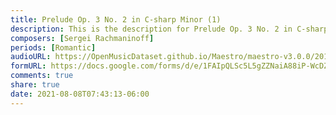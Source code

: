 ```yaml
---
title: Prelude Op. 3 No. 2 in C-sharp Minor (1)
description: This is the description for Prelude Op. 3 No. 2 in C-sharp Minor by Sergei Rachmaninoff
composers: [Sergei Rachmaninoff]
periods: [Romantic]
audioURL: https://OpenMusicDataset.github.io/Maestro/maestro-v3.0.0/2018/MIDI-Unprocessed_Recital17-19_MID--AUDIO_19_R1_2018_wav--5.midi
formURL: https://docs.google.com/forms/d/e/1FAIpQLSc5L5gZZNaiA88iP-WcDZwIPo6shFDsVOdZRkKMuZXlh1O0tA/viewform
comments: true
share: true
date: 2021-08-08T07:43:13-06:00
---
```

